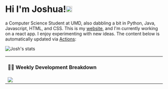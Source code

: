 # Hi I'm Joshua!<img src='https://d.tw93.fun/images/hi.gif' alt='Hi' width="20"/> 
a Computer Science Student at UMD, also dabbling a bit in Python, Java, Javascript, HTML, and CSS. This is my [website](http://www.joshuazheng.com/), and I'm currently working on a react app. I enjoy experimenting with new ideas. The content below is automatically updated via <a href="https://github.com/JoshuaZheng0/JoshuaZheng0/actions" target="_blank">Actions</a>:

![Josh's stats](https://github-readme-stats.vercel.app/api?username=JoshuaZheng0&hide=contribs,prs)

<table width="960px">
<tr>
<td valign="top" width="50%">

#### 🏊‍♂️ Weekly Development Breakdown

<picture>
  <source media="(prefers-color-scheme: dark)" srcset="https://d.tw93.fun/images/wakatime_weekly_language_stats_black.svg">
  <source media="(prefers-color-scheme: light)" srcset="https://d.tw93.fun/images/wakatime_weekly_language_stats.svg">
  <img src="https://d.tw93.fun/images/wakatime_weekly_language_stats.svg">
</picture>

</td>



</table>
